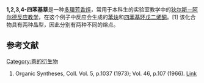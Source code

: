**1,2,3,4-四苯基萘**是一种[多環芳香烴](../Page/多環芳香烴.md "wikilink")，常用于本科生的实验室教学中的[狄尔斯－阿尔德反应教学](https://zh.wikipedia.org/wiki/狄尔斯－阿尔德反应 "wikilink")，在这个例子中反应会生成的[苯炔](../Page/苯炔.md "wikilink")和[四苯基环戊二烯酮](../Page/四苯基环戊二烯酮.md "wikilink")。\[1\] 该化合物具有两种晶型，因此分别有两种不同的熔点。

## 参考文献

[Category:萘的衍生物](https://zh.wikipedia.org/wiki/Category:萘的衍生物 "wikilink")

1.  Organic Syntheses, Coll. Vol. 5, p.1037 (1973); Vol. 46, p.107 (1966). [Link](http://www.orgsyn.org/orgsyn/orgsyn/prepContent.asp?prep=CV5P1037)